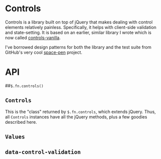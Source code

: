 # Controls
Controls is a library built on top of jQuery that makes dealing with control elements relatively painless. Specifically, it helps with client-side validation and state-setting. It is based on an earlier, similar library I wrote which is now called [controls-vanilla](https://github.com/nickb1080/controls-vanilla).

I've borrowed design patterns for both the library and the test suite from GitHub's very cool [space-pen](https://github.com/atom/space-pen) project.

# API
##`$.fn.controls()`



## `Controls`
This is the "class" returned by `$.fn.controls`, which extends jQuery. Thus, all `Controls` instances have all the jQuery methods, plus a few goodies described here.

## `Values`

## `data-control-validation`
